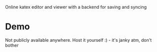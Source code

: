 Online katex editor and viewer with a backend for saving and syncing
# Demo
Not publicly available anywhere. Host it yourself :) - it's janky atm, don't bother